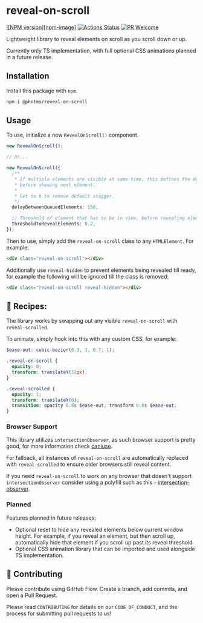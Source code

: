 # reveal-on-scroll

[![NPM version][npm-image]][npm-url]
[![Actions Status][ci-image]][ci-url]
[![PR Welcome][npm-downloads-image]][npm-downloads-url]

Lightweight library to reveal elements on scroll as you scroll down or up.

Currently only TS implementation, with full optional CSS animations planned in a future release.

## Installation

Install this package with `npm`.

```bash
npm i @phntms/reveal-on-scroll
```

## Usage

To use, initialize a new `RevealOnScroll()` component.

```ts
new RevealOnScroll();

// Or...

new RevealOnScroll({
  /**
   * If multiple elements are visible at same time, this defines the delay
   * before showing next element.
   *
   * Set to 0 to remove default stagger.
   */
  delayBetweenQueuedElements: 150,

  // Threshold of element that has to be in view, before revealing element
  thresholdToRevealElements: 0.2,
});
```

Then to use, simply add the `reveal-on-scroll` class to any `HTMLElement`. For example:

```html
<div class="reveal-on-scroll"></div>
```

Additionally use `reveal-hidden` to prevent elements being revealed till ready, for example the following will be ignored till the class is removed:

```html
<div class="reveal-on-scroll reveal-hidden"></div>
```

## 🍪 Recipes:

The library works by swapping out any visible `reveal-on-scroll` with `reveal-scrolled`.

To animate, simply hook into this with any custom CSS, for example:

```scss
$ease-out: cubic-bezier(0.3, 1, 0.7, 1);

.reveal-on-scroll {
  opacity: 0;
  transform: translateY(32px);
}

.reveal-scrolled {
  opacity: 1;
  transform: translateY(0);
  transition: opacity 0.8s $ease-out, transform 0.6s $ease-out;
}
```

### Browser Support

This library utilizes `intersectionObserver`, as such browser support is pretty good, for more information check [caniuse](https://caniuse.com/intersectionobserver).

For fallback, all instances of `reveal-on-scroll` are automatically replaced with `reveal-scrolled` to ensure older browsers still reveal content.

If you need `reveal-on-scroll` to work on any browser that doesn't support `intersectionObserver` consider using a polyfill such as this - [intersection-observer](https://www.npmjs.com/package/intersection-observer).

### Planned

Features planned in future releases:

- Optional reset to hide any revealed elements below current window height. For example, if you reveal an element, but then scroll up, automatically hide that element if you scroll up past its reveal threshold.
- Optional CSS animation library that can be imported and used alongside TS implementation.

## 🍰 Contributing

Please contribute using GitHub Flow. Create a branch, add commits, and open a Pull Request.

Please read `CONTRIBUTING` for details on our `CODE_OF_CONDUCT`, and the process for submitting pull requests to us!

[npm-url]: https://npmjs.org/package/@phntms/reveal-on-scroll
[npm-downloads-image]: https://img.shields.io/npm/dm/@phntms/reveal-on-scroll.svg
[npm-downloads-url]: https://npmcharts.com/compare/@phntms/reveal-on-scroll?minimal=true
[ci-image]: https://github.com/phantomstudios/reveal-on-scroll/workflows/Test/badge.svg
[ci-url]: https://github.com/phantomstudios/reveal-on-scroll/actions
